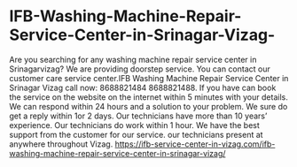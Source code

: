 # IFB-Washing-Machine-Repair-Service-Center-in-Srinagar-Vizag-
Are you searching for any washing machine repair service center in Srinagarvizag? We are providing doorstep service. You can contact our customer care service center.IFB Washing Machine Repair Service Center in Srinagar Vizag call now: 8688821484 8688821488. If you have can book the service on the website on the internet within 5 minutes with your details. We can respond within 24 hours and a solution to your problem. We sure do get a reply within 1or 2 days. Our technicians have more than 10 years’ experience. Our technicians do work within 1 hour. We have the best support from the customer for our service. our technicians present at anywhere throughout Vizag.  https://ifb-service-center-in-vizag.com/ifb-washing-machine-repair-service-center-in-srinagar-vizag/

